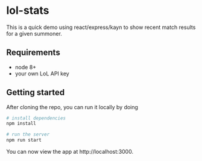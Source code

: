 # lol-stats

This is a quick demo using react/express/kayn to show recent match results for a given summoner.

## Requirements
- node 8+
- your own LoL API key

## Getting started

After cloning the repo, you can run it locally by doing
```bash
# install dependencies
npm install

# run the server
npm run start
```

You can now view the app at http://localhost:3000.
